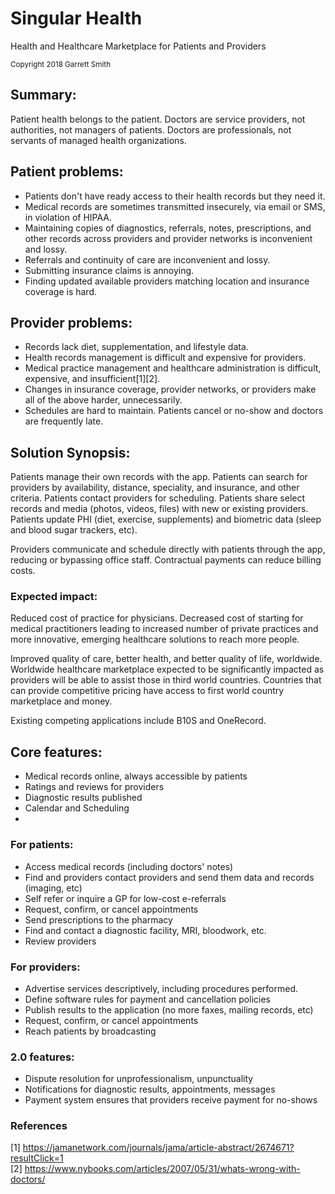 # Singular Health
Health and Healthcare Marketplace for Patients and Providers
 
<sub>Copyright 2018 Garrett Smith</sub>

## Summary: 
Patient health belongs to the patient. Doctors are service providers, not authorities, not managers of patients. Doctors are professionals, not servants of managed health organizations.

## Patient problems: 
* Patients don't have ready access to their health records but they need it.
* Medical records are sometimes transmitted insecurely, via email or SMS, in violation of HIPAA. 
* Maintaining copies of diagnostics, referrals, notes, prescriptions, and other records across providers and provider networks is inconvenient and lossy.
* Referrals and continuity of care are inconvenient and lossy. 
* Submitting insurance claims is annoying.
* Finding updated available providers matching location and insurance coverage is hard.

## Provider problems: 
* Records lack diet, supplementation, and lifestyle data.
* Health records management is difficult and expensive for providers. 
* Medical practice management and healthcare administration is difficult, expensive, and insufficient[1][2]. 
* Changes in insurance coverage, provider networks, or providers make all of the above harder, unnecessarily.
* Schedules are hard to maintain. Patients cancel or no-show and doctors are frequently late.
 
## Solution Synopsis: 
Patients manage their own records with the app. Patients can search for providers by availability, distance, speciality, and insurance, and other criteria. Patients contact providers for scheduling. Patients share select records and media (photos, videos, files) with new or existing providers. Patients update PHI (diet, exercise, supplements) and biometric data (sleep and blood sugar trackers, etc).

Providers communicate and schedule directly with patients through the app, reducing or bypassing office staff. Contractual payments can reduce billing costs.

### Expected impact:
Reduced cost of practice for physicians. Decreased cost of starting for medical practitioners leading to increased number of private practices and more innovative, emerging healthcare solutions to reach more people.

Improved quality of care, better health, and better quality of life, worldwide. Worldwide healthcare marketplace expected to be significantly impacted as providers will be able to assist those in third world countries. Countries that can provide competitive pricing have access to first world country marketplace and money. 

Existing competing applications include B10S and OneRecord. 

## Core features:
 * Medical records online, always accessible by patients
 * Ratings and reviews for providers
 * Diagnostic results published
 * Calendar and Scheduling
 * 
 
### For patients: 
 * Access medical records (including doctors' notes) 
 * Find and providers contact providers and send them data and records (imaging, etc)
 * Self refer or inquire a GP for low-cost e-referrals
 * Request, confirm, or cancel appointments
 * Send prescriptions to the pharmacy
 * Find and contact a diagnostic facility, MRI, bloodwork, etc.
 * Review providers

### For providers: 
 * Advertise services descriptively, including procedures performed.
 * Define software rules for payment and cancellation policies
 * Publish results to the application (no more faxes, mailing records, etc)
 * Request, confirm, or cancel appointments
 * Reach patients by broadcasting

### 2.0 features:
 * Dispute resolution for unprofessionalism, unpunctuality
 * Notifications for diagnostic results, appointments, messages
 * Payment system ensures that providers receive payment for no-shows


### References 
[1] https://jamanetwork.com/journals/jama/article-abstract/2674671?resultClick=1  
[2] https://www.nybooks.com/articles/2007/05/31/whats-wrong-with-doctors/
